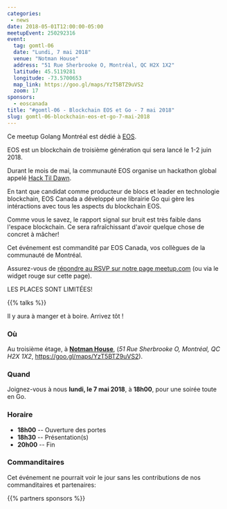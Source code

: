 ```yaml
---
categories:
 - news
date: 2018-05-01T12:00:00-05:00
meetupEvent: 250292316
event:
  tag: gomtl-06
  date: "Lundi, 7 mai 2018"
  venue: "Notman House"
  address: "51 Rue Sherbrooke O, Montréal, QC H2X 1X2"
  latitude: 45.5119281
  longitude: -73.5700653
  map_link: https://goo.gl/maps/YzT5BTZ9uVS2
  zoom: 17
sponsors:
  - eoscanada
title: "#gomtl-06 - Blockchain EOS et Go - 7 mai 2018"
slug: gomtl-06-blockchain-eos-et-go-7-mai-2018
---
```


Ce meetup Golang Montréal est dédié à [EOS](https://eos.io).

EOS est un blockchain de troisième génération qui sera lancé le 1-2 juin 2018.

Durant le mois de mai, la communauté EOS organise un hackathon global appelé
[Hack Til Dawn](https://hack-til-dawn.com/).

En tant que candidat comme producteur de blocs et leader en technologie
blockchain, EOS Canada a développé une librairie Go qui gère les intéractions
avec tous les aspects du blockchain EOS.

Comme vous le savez, le rapport signal sur bruit est très faible dans l'espace
blockchain. Ce sera rafraîchissant d'avoir quelque chose de concret à mâcher!

Cet événement est commandité par EOS Canada, vos collègues de la communauté de
Montréal.

Assurez-vous de [répondre au RSVP sur notre page meetup.com](http://www.meetup.com/fr-FR/GolangMontreal/events/250292316/) (ou via le widget rouge sur cette page).

LES PLACES SONT LIMITÉES!

<!--more-->

{{% talks %}}

Il y aura à manger et à boire.  Arrivez tôt !


### Où

Au troisième étage, à [**Notman House**](http://notman.org/event-space/), (_51 Rue Sherbrooke O, Montréal, QC H2X 1X2_, https://goo.gl/maps/YzT5BTZ9uVS2).


### Quand

Joignez-vous à nous **lundi, le 7 mai 2018**, à **18h00**, pour une soirée toute
en Go.


### Horaire

* **18h00** -- Ouverture des portes
* **18h30** -- Présentation(s)
* **20h00** -- Fin


### Commanditaires

Cet événement ne pourrait voir le jour sans les contributions de nos
commanditaires et partenaires:

{{% partners sponsors %}}
